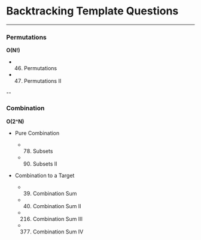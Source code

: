 # Backtracking Template Questions
---

### Permutations
**O(N!)**

- 46. Permutations
- 47. Permutations II

--

### Combination
**O(2^N)**

- Pure Combination
	- 78. Subsets
	- 90. Subsets II

- Combination to a Target
	- 39. Combination Sum
	- 40. Combination Sum II
	- 216. Combination Sum III
	- 377. Combination Sum IV